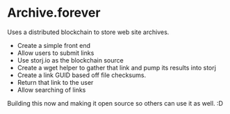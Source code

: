 # Archive.forever
Uses a distributed blockchain to store web site archives.

* Create a simple front end
* Allow users to submit links
* Use storj.io as the blockchain source
* Create a wget helper to gather that link and pump its results into storj
* Create a link GUID based off file checksums.
* Return that link to the user
* Allow searching of links

Building this now and making it open source so others can use it as well. :D
